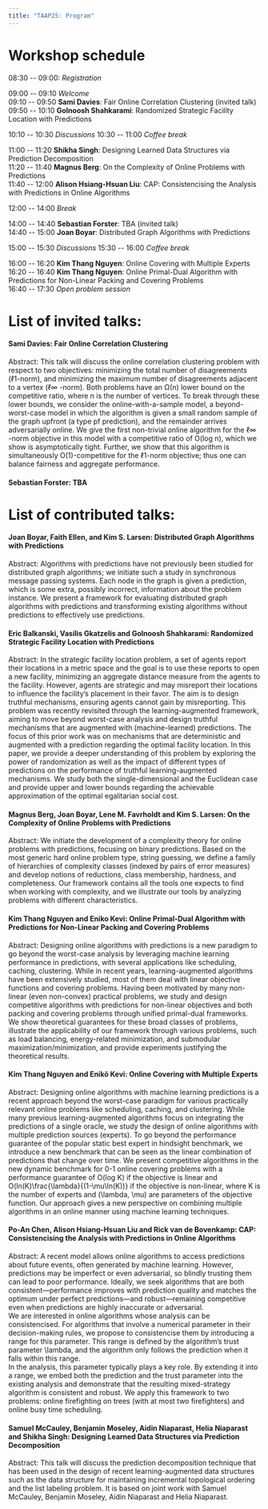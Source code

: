 ```yaml
---
title: "TAAP25: Program"
---
```



# Workshop schedule

08:30 -- 09:00: _Registration_

09:00 -- 09:10 _Welcome_  
09:10 -- 09:50 **Sami Davies**: Fair Online Correlation Clustering (invited talk)  
09:50 -- 10:10 **Golnoosh Shahkarami**: Randomized Strategic Facility Location with Predictions

10:10 -- 10:30 _Discussions_
10:30 -- 11:00 _Coffee break_

11:00 -- 11:20 **Shikha Singh**: Designing Learned Data Structures via Prediction Decomposition  
11:20 -- 11:40 **Magnus Berg**: On the Complexity of Online Problems with Predictions  
11:40 -- 12:00 **Alison Hsiang-Hsuan Liu**: CAP: Consistencising the Analysis with Predictions in Online Algorithms  

12:00 -- 14:00 _Break_

14:00 -- 14:40 **Sebastian Forster**: TBA (invited talk)  
14:40 -- 15:00 **Joan Boyar**: Distributed Graph Algorithms with Predictions  

15:00 -- 15:30 _Discussions_
15:30 -- 16:00 _Coffee break_

16:00 -- 16:20 **Kim Thang Nguyen**: Online Covering with Multiple Experts  
16:20 -- 16:40 **Kim Thang Nguyen**: Online Primal-Dual Algorithm with Predictions for Non-Linear Packing and Covering Problems  
16:40 -- 17:30 _Open problem session_

# List of invited talks:

#### Sami Davies: Fair Online Correlation Clustering
Abstract: This talk will discuss the online correlation clustering problem with respect to two objectives: minimizing the total number of disagreements (ℓ1-norm), and minimizing the maximum number of disagreements adjacent to a vertex (ℓ∞ -norm).  Both problems have an Ω(n) lower bound on the competitive ratio, where n is the number of vertices.  To break through these lower bounds, we consider the online-with-a-sample model, a beyond-worst-case model in which the algorithm is given a small random sample of the graph upfront (a type pf prediction), and the remainder arrives adversarially online. We give the first non-trivial online algorithm for the ℓ∞ -norm objective in this model with a competitive ratio of O(log n), which we show is asymptotically tight. Further, we show that this algorithm is simultaneously O(1)-competitive for the ℓ1-norm objective; thus one can balance fairness and aggregate performance.

#### Sebastian Forster: TBA

# List of contributed talks:

#### Joan Boyar, Faith Ellen, and Kim S. Larsen:	Distributed Graph Algorithms with Predictions
Abstract: Algorithms with predictions have not previously been studied for distributed graph algorithms; we initiate such a study in synchronous message passing systems. Each node in the graph is given a prediction, which is some extra, possibly incorrect, information about the problem instance. We present a framework for evaluating distributed graph algorithms with predictions and transforming existing algorithms without predictions to effectively use predictions.

#### Eric Balkanski, Vasilis Gkatzelis and Golnoosh Shahkarami:	Randomized Strategic Facility Location with Predictions
Abstract: In the strategic facility location problem, a set of agents report their locations in a metric space and the goal is to use these reports to open a new facility, minimizing an aggregate distance measure from the agents to the facility. However, agents are strategic and may misreport their locations to influence the facility’s placement in their favor. The aim is to design truthful mechanisms, ensuring agents cannot gain by misreporting. This problem was recently revisited through the learning-augmented framework, aiming to move beyond worst-case analysis and design truthful mechanisms that are augmented with (machine-learned) predictions. The focus of this prior work was on mechanisms that are deterministic and augmented with a prediction regarding the optimal facility location. In this paper, we provide a deeper understanding of this problem by exploring the power of randomization as well as the impact of different types of predictions on the performance of truthful learning-augmented mechanisms. We study both the single-dimensional and the Euclidean case and provide upper and lower bounds regarding the achievable approximation of the optimal egalitarian social cost.

#### Magnus Berg, Joan Boyar, Lene M. Favrholdt and Kim S. Larsen:	On the Complexity of Online Problems with Predictions
Abstract: We initiate the development of a complexity theory for online problems with predictions, focusing on binary predictions. Based on the most generic hard online problem type, string guessing, we define a family of hierarchies of complexity classes (indexed by pairs of error measures) and develop notions of reductions, class membership, hardness, and completeness. Our framework contains all the tools one expects to find when working with complexity, and we illustrate our tools by analyzing problems with different characteristics.

#### Kim Thang Nguyen and Eniko Kevi:	Online Primal-Dual Algorithm with Predictions for Non-Linear Packing and Covering Problems
Abstract: Designing online algorithms with predictions is a new paradigm to go beyond the worst-case analysis by leveraging machine learning performance in predictions,
with several applications like scheduling, caching, clustering.
While in recent years, learning-augmented algorithms have been extensively studied, most of them deal with linear objective functions and covering problems.
Having been motivated by many non-linear (even non-convex) practical problems, we study and design competitive algorithms with predictions for non-linear objectives and
both packing and covering problems
through unified primal-dual frameworks. We show theoretical guarantees for these broad classes of problems, illustrate the applicability of our framework through various problems, such as load balancing, energy-related minimization, and submodular maximization/minimization, and provide experiments justifying the theoretical results. 

#### Kim Thang Nguyen and Enikö Kevi:	Online Covering with Multiple Experts
Abstract: Designing online algorithms with machine learning predictions is a recent approach beyond the worst-case paradigm for various practically relevant online problems like scheduling, caching, and clustering. While many previous learning-augmented algorithms focus on integrating the predictions of a single oracle, we study the design of online algorithms with multiple prediction sources (experts). To go beyond the performance guarantee of the popular static best expert in hindsight benchmark, we introduce a new benchmark that can be seen as the linear combination of predictions that change over time.
We present competitive algorithms in the new dynamic benchmark for 0-1 online covering problems with a performance guarantee of O(log K) if the objective is linear and O(ln(K)\frac{\lambda}{(1-\mu\ln(K))} if the objective is non-linear, where K is the number of experts and (\lambda, \mu) are parameters of the objective function.
Our approach gives a new perspective on combining multiple algorithms in an online manner using machine learning techniques.

#### Po-An Chen, Alison Hsiang-Hsuan Liu and Rick van de Bovenkamp:	CAP: Consistencising the Analysis with Predictions in Online Algorithms
Abstract: A recent model allows online algorithms to access predictions about future events, often generated by machine learning. However, predictions may be imperfect or even adversarial, so blindly trusting them can lead to poor performance. Ideally, we seek algorithms that are both consistent—performance improves with prediction quality and matches the optimum under perfect predictions—and robust—remaining competitive even when predictions are highly inaccurate or adversarial.  
We are interested in online algorithms whose analysis can be consistencised. For algorithms that involve a numerical parameter in their decision-making rules, we propose to consistencise them by introducing a range for this parameter. This range is defined by the algorithm’s trust parameter \lambda, and the algorithm only follows the prediction when it falls within this range.  
In the analysis, this parameter typically plays a key role. By extending it into a range, we embed both the prediction and the trust parameter into the existing analysis and demonstrate that the resulting mixed-strategy algorithm is consistent and robust. We apply this framework to two problems: online firefighting on trees (with at most two firefighters) and online busy time scheduling.

#### Samuel McCauley, Benjamin Moseley, Aidin Niaparast, Helia Niaparast and Shikha Singh:	Designing Learned Data Structures via Prediction Decomposition
Abstract: This talk will discuss the prediction decomposition technique that has been used in the design of recent learning-augmented data structures such as the data structure for maintaining incremental topological ordering and the list labeling problem. It is based on joint work with Samuel McCauley, Benjamin Moseley, Aidin Niaparast and Helia Niaparast. 
